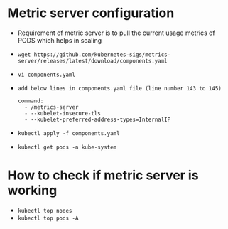 # Metric server configuration

* Requirement of metric server is to pull the current usage metrics of PODS which helps in scaling

- `wget https://github.com/kubernetes-sigs/metrics-server/releases/latest/download/components.yaml`
- `vi components.yaml`
- `add below lines in components.yaml file (line number 143 to 145)`

  ```
  command:
    - /metrics-server
    - --kubelet-insecure-tls
    - --kubelet-preferred-address-types=InternalIP
   ```
   
- `kubectl apply -f components.yaml`
- `kubectl get pods -n kube-system`

# How to check if metric server is working
- `kubectl top nodes`
- `kubectl top pods -A`